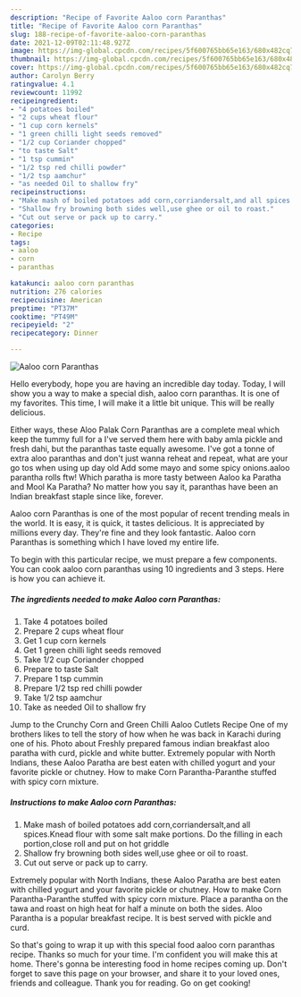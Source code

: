 ```yaml
---
description: "Recipe of Favorite Aaloo corn Paranthas"
title: "Recipe of Favorite Aaloo corn Paranthas"
slug: 188-recipe-of-favorite-aaloo-corn-paranthas
date: 2021-12-09T02:11:48.927Z
image: https://img-global.cpcdn.com/recipes/5f600765bb65e163/680x482cq70/aaloo-corn-paranthas-recipe-main-photo.jpg
thumbnail: https://img-global.cpcdn.com/recipes/5f600765bb65e163/680x482cq70/aaloo-corn-paranthas-recipe-main-photo.jpg
cover: https://img-global.cpcdn.com/recipes/5f600765bb65e163/680x482cq70/aaloo-corn-paranthas-recipe-main-photo.jpg
author: Carolyn Berry
ratingvalue: 4.1
reviewcount: 11992
recipeingredient:
- "4 potatoes boiled"
- "2 cups wheat flour"
- "1 cup corn kernels"
- "1 green chilli light seeds removed"
- "1/2 cup Coriander chopped"
- "to taste Salt"
- "1 tsp cummin"
- "1/2 tsp red chilli powder"
- "1/2 tsp aamchur"
- "as needed Oil to shallow fry"
recipeinstructions:
- "Make mash of boiled potatoes add corn,corriandersalt,and all spices.Knead flour with some salt make portions. Do the filling in each portion,close roll and put on hot griddle"
- "Shallow fry browning both sides well,use ghee or oil to roast."
- "Cut out serve or pack up to carry."
categories:
- Recipe
tags:
- aaloo
- corn
- paranthas

katakunci: aaloo corn paranthas 
nutrition: 276 calories
recipecuisine: American
preptime: "PT37M"
cooktime: "PT49M"
recipeyield: "2"
recipecategory: Dinner

---
```



![Aaloo corn Paranthas](https://img-global.cpcdn.com/recipes/5f600765bb65e163/680x482cq70/aaloo-corn-paranthas-recipe-main-photo.jpg)

Hello everybody, hope you are having an incredible day today. Today, I will show you a way to make a special dish, aaloo corn paranthas. It is one of my favorites. This time, I will make it a little bit unique. This will be really delicious.

Either ways, these Aloo Palak Corn Paranthas are a complete meal which keep the tummy full for a I&#39;ve served them here with baby amla pickle and fresh dahi, but the paranthas taste equally awesome. I&#39;ve got a tonne of extra aloo paranthas and don&#39;t just wanna reheat and repeat, what are your go tos when using up day old Add some mayo and some spicy onions.aaloo parantha rolls ftw! Which paratha is more tasty between Aaloo ka Paratha and Mool Ka Paratha? No matter how you say it, paranthas have been an Indian breakfast staple since like, forever.

Aaloo corn Paranthas is one of the most popular of recent trending meals in the world. It is easy, it is quick, it tastes delicious. It is appreciated by millions every day. They're fine and they look fantastic. Aaloo corn Paranthas is something which I have loved my entire life.


To begin with this particular recipe, we must prepare a few components. You can cook aaloo corn paranthas using 10 ingredients and 3 steps. Here is how you can achieve it.

<!--inarticleads1-->

##### The ingredients needed to make Aaloo corn Paranthas:

1. Take 4 potatoes boiled
1. Prepare 2 cups wheat flour
1. Get 1 cup corn kernels
1. Get 1 green chilli light seeds removed
1. Take 1/2 cup Coriander chopped
1. Prepare to taste Salt
1. Prepare 1 tsp cummin
1. Prepare 1/2 tsp red chilli powder
1. Take 1/2 tsp aamchur
1. Take as needed Oil to shallow fry


Jump to the Crunchy Corn and Green Chilli Aaloo Cutlets Recipe One of my brothers likes to tell the story of how when he was back in Karachi during one of his. Photo about Freshly prepared famous indian breakfast aloo paratha with curd, pickle and white butter. Extremely popular with North Indians, these Aaloo Paratha are best eaten with chilled yogurt and your favorite pickle or chutney. How to make Corn Parantha-Paranthe stuffed with spicy corn mixture. 

<!--inarticleads2-->

##### Instructions to make Aaloo corn Paranthas:

1. Make mash of boiled potatoes add corn,corriandersalt,and all spices.Knead flour with some salt make portions. Do the filling in each portion,close roll and put on hot griddle
1. Shallow fry browning both sides well,use ghee or oil to roast.
1. Cut out serve or pack up to carry.


Extremely popular with North Indians, these Aaloo Paratha are best eaten with chilled yogurt and your favorite pickle or chutney. How to make Corn Parantha-Paranthe stuffed with spicy corn mixture. Place a parantha on the tawa and roast on high heat for half a minute on both the sides. Aloo Parantha is a popular breakfast recipe. It is best served with pickle and curd. 

So that's going to wrap it up with this special food aaloo corn paranthas recipe. Thanks so much for your time. I'm confident you will make this at home. There's gonna be interesting food in home recipes coming up. Don't forget to save this page on your browser, and share it to your loved ones, friends and colleague. Thank you for reading. Go on get cooking!
